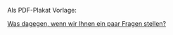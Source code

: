 Als PDF-Plakat Vorlage:

[Was dagegen, wenn wir Ihnen ein paar Fragen stellen?](http://crimethinc.blogsport.de/images/fragen.pdf)
